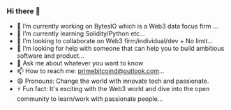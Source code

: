 ### Hi there 👋



- 🔭 I’m currently working on BytesIO which is a Web3 data focus firm ...
- 🌱 I’m currently learning Solidity/Python etc...
- 👯 I’m looking to collaborate on Web3 firm/individual/dev + No limit...
- 🤔 I’m looking for help with someone that can help you to build ambitious software and product...
- 💬 Ask me about whatever you want to know 
- 📫 How to reach me: primebitcoind@outlook.com... 
- 😄 Pronouns: Change the world with innovate tech and passionate. 
- ⚡ Fun fact: It's exciting with the Web3 world and dive into the open community to learn/work with passionate people...

